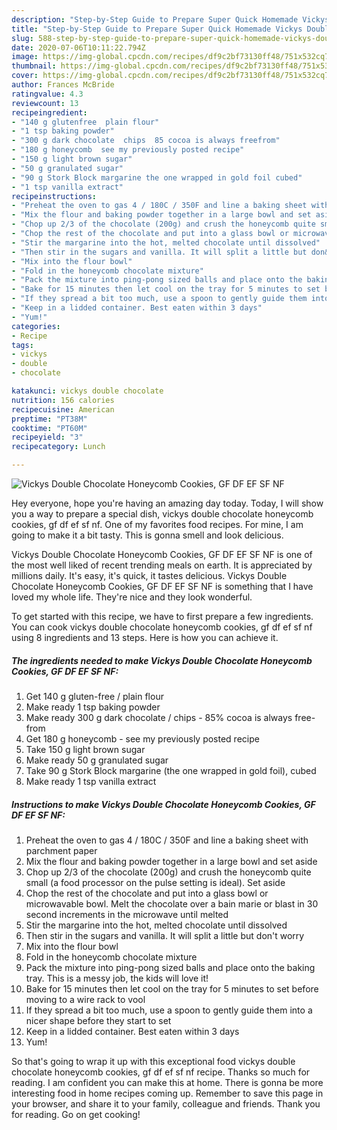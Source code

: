 ```yaml
---
description: "Step-by-Step Guide to Prepare Super Quick Homemade Vickys Double Chocolate Honeycomb Cookies, GF DF EF SF NF"
title: "Step-by-Step Guide to Prepare Super Quick Homemade Vickys Double Chocolate Honeycomb Cookies, GF DF EF SF NF"
slug: 588-step-by-step-guide-to-prepare-super-quick-homemade-vickys-double-chocolate-honeycomb-cookies-gf-df-ef-sf-nf
date: 2020-07-06T10:11:22.794Z
image: https://img-global.cpcdn.com/recipes/df9c2bf73130ff48/751x532cq70/vickys-double-chocolate-honeycomb-cookies-gf-df-ef-sf-nf-recipe-main-photo.jpg
thumbnail: https://img-global.cpcdn.com/recipes/df9c2bf73130ff48/751x532cq70/vickys-double-chocolate-honeycomb-cookies-gf-df-ef-sf-nf-recipe-main-photo.jpg
cover: https://img-global.cpcdn.com/recipes/df9c2bf73130ff48/751x532cq70/vickys-double-chocolate-honeycomb-cookies-gf-df-ef-sf-nf-recipe-main-photo.jpg
author: Frances McBride
ratingvalue: 4.3
reviewcount: 13
recipeingredient:
- "140 g glutenfree  plain flour"
- "1 tsp baking powder"
- "300 g dark chocolate  chips  85 cocoa is always freefrom"
- "180 g honeycomb  see my previously posted recipe"
- "150 g light brown sugar"
- "50 g granulated sugar"
- "90 g Stork Block margarine the one wrapped in gold foil cubed"
- "1 tsp vanilla extract"
recipeinstructions:
- "Preheat the oven to gas 4 / 180C / 350F and line a baking sheet with parchment paper"
- "Mix the flour and baking powder together in a large bowl and set aside"
- "Chop up 2/3 of the chocolate (200g) and crush the honeycomb quite small (a food processor on the pulse setting is ideal). Set aside"
- "Chop the rest of the chocolate and put into a glass bowl or microwavable bowl. Melt the chocolate over a bain marie or blast in 30 second increments in the microwave until melted"
- "Stir the margarine into the hot, melted chocolate until dissolved"
- "Then stir in the sugars and vanilla. It will split a little but don&#39;t worry"
- "Mix into the flour bowl"
- "Fold in the honeycomb chocolate mixture"
- "Pack the mixture into ping-pong sized balls and place onto the baking tray. This is a messy job, the kids will love it!"
- "Bake for 15 minutes then let cool on the tray for 5 minutes to set before moving to a wire rack to vool"
- "If they spread a bit too much, use a spoon to gently guide them into a nicer shape before they start to set"
- "Keep in a lidded container. Best eaten within 3 days"
- "Yum!"
categories:
- Recipe
tags:
- vickys
- double
- chocolate

katakunci: vickys double chocolate 
nutrition: 156 calories
recipecuisine: American
preptime: "PT38M"
cooktime: "PT60M"
recipeyield: "3"
recipecategory: Lunch

---
```



![Vickys Double Chocolate Honeycomb Cookies, GF DF EF SF NF](https://img-global.cpcdn.com/recipes/df9c2bf73130ff48/751x532cq70/vickys-double-chocolate-honeycomb-cookies-gf-df-ef-sf-nf-recipe-main-photo.jpg)

Hey everyone, hope you're having an amazing day today. Today, I will show you a way to prepare a special dish, vickys double chocolate honeycomb cookies, gf df ef sf nf. One of my favorites food recipes. For mine, I am going to make it a bit tasty. This is gonna smell and look delicious.



Vickys Double Chocolate Honeycomb Cookies, GF DF EF SF NF is one of the most well liked of recent trending meals on earth. It is appreciated by millions daily. It's easy, it's quick, it tastes delicious. Vickys Double Chocolate Honeycomb Cookies, GF DF EF SF NF is something that I have loved my whole life. They're nice and they look wonderful.


To get started with this recipe, we have to first prepare a few ingredients. You can cook vickys double chocolate honeycomb cookies, gf df ef sf nf using 8 ingredients and 13 steps. Here is how you can achieve it.

<!--inarticleads1-->

##### The ingredients needed to make Vickys Double Chocolate Honeycomb Cookies, GF DF EF SF NF:

1. Get 140 g gluten-free / plain flour
1. Make ready 1 tsp baking powder
1. Make ready 300 g dark chocolate / chips - 85% cocoa is always free-from
1. Get 180 g honeycomb - see my previously posted recipe
1. Take 150 g light brown sugar
1. Make ready 50 g granulated sugar
1. Take 90 g Stork Block margarine (the one wrapped in gold foil), cubed
1. Make ready 1 tsp vanilla extract




<!--inarticleads2-->

##### Instructions to make Vickys Double Chocolate Honeycomb Cookies, GF DF EF SF NF:

1. Preheat the oven to gas 4 / 180C / 350F and line a baking sheet with parchment paper
1. Mix the flour and baking powder together in a large bowl and set aside
1. Chop up 2/3 of the chocolate (200g) and crush the honeycomb quite small (a food processor on the pulse setting is ideal). Set aside
1. Chop the rest of the chocolate and put into a glass bowl or microwavable bowl. Melt the chocolate over a bain marie or blast in 30 second increments in the microwave until melted
1. Stir the margarine into the hot, melted chocolate until dissolved
1. Then stir in the sugars and vanilla. It will split a little but don&#39;t worry
1. Mix into the flour bowl
1. Fold in the honeycomb chocolate mixture
1. Pack the mixture into ping-pong sized balls and place onto the baking tray. This is a messy job, the kids will love it!
1. Bake for 15 minutes then let cool on the tray for 5 minutes to set before moving to a wire rack to vool
1. If they spread a bit too much, use a spoon to gently guide them into a nicer shape before they start to set
1. Keep in a lidded container. Best eaten within 3 days
1. Yum!




So that's going to wrap it up with this exceptional food vickys double chocolate honeycomb cookies, gf df ef sf nf recipe. Thanks so much for reading. I am confident you can make this at home. There is gonna be more interesting food in home recipes coming up. Remember to save this page in your browser, and share it to your family, colleague and friends. Thank you for reading. Go on get cooking!
